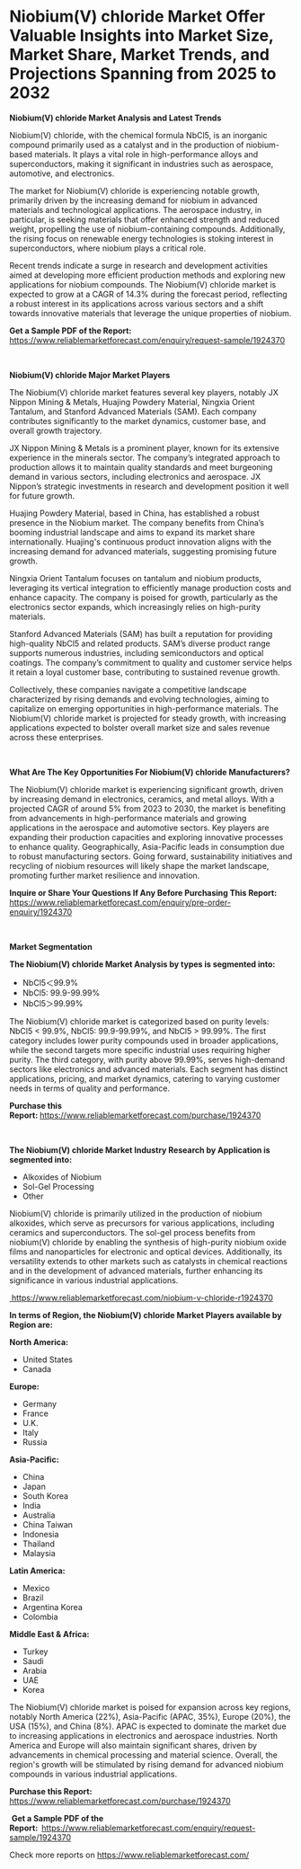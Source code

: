 <p><h1>Niobium(V) chloride Market Offer Valuable Insights into Market Size, Market Share, Market Trends, and Projections Spanning from 2025 to 2032</h1></p><p><strong>Niobium(V) chloride Market Analysis and Latest Trends</strong></p>
<p><p>Niobium(V) chloride, with the chemical formula NbCl5, is an inorganic compound primarily used as a catalyst and in the production of niobium-based materials. It plays a vital role in high-performance alloys and superconductors, making it significant in industries such as aerospace, automotive, and electronics.</p><p>The market for Niobium(V) chloride is experiencing notable growth, primarily driven by the increasing demand for niobium in advanced materials and technological applications. The aerospace industry, in particular, is seeking materials that offer enhanced strength and reduced weight, propelling the use of niobium-containing compounds. Additionally, the rising focus on renewable energy technologies is stoking interest in superconductors, where niobium plays a critical role.</p><p>Recent trends indicate a surge in research and development activities aimed at developing more efficient production methods and exploring new applications for niobium compounds. The Niobium(V) chloride market is expected to grow at a CAGR of 14.3% during the forecast period, reflecting a robust interest in its applications across various sectors and a shift towards innovative materials that leverage the unique properties of niobium.</p></p>
<p><strong>Get a Sample PDF of the Report:&nbsp;</strong> <a href="https://www.reliablemarketforecast.com/enquiry/request-sample/1924370?utm_campaign=2753&utm_medium=2&utm_source=Github&utm_content=ia&utm_term=28032025&utm_id=niobiumv-chloride">https://www.reliablemarketforecast.com/enquiry/request-sample/1924370</a></p>
<p>&nbsp;</p>
<p><strong>Niobium(V) chloride Major Market Players</strong></p>
<p><p>The Niobium(V) chloride market features several key players, notably JX Nippon Mining & Metals, Huajing Powdery Material, Ningxia Orient Tantalum, and Stanford Advanced Materials (SAM). Each company contributes significantly to the market dynamics, customer base, and overall growth trajectory.</p><p>JX Nippon Mining & Metals is a prominent player, known for its extensive experience in the minerals sector. The company’s integrated approach to production allows it to maintain quality standards and meet burgeoning demand in various sectors, including electronics and aerospace. JX Nippon’s strategic investments in research and development position it well for future growth.</p><p>Huajing Powdery Material, based in China, has established a robust presence in the Niobium market. The company benefits from China’s booming industrial landscape and aims to expand its market share internationally. Huajing's continuous product innovation aligns with the increasing demand for advanced materials, suggesting promising future growth.</p><p>Ningxia Orient Tantalum focuses on tantalum and niobium products, leveraging its vertical integration to efficiently manage production costs and enhance capacity. The company is poised for growth, particularly as the electronics sector expands, which increasingly relies on high-purity materials.</p><p>Stanford Advanced Materials (SAM) has built a reputation for providing high-quality NbCl5 and related products. SAM’s diverse product range supports numerous industries, including semiconductors and optical coatings. The company’s commitment to quality and customer service helps it retain a loyal customer base, contributing to sustained revenue growth.</p><p>Collectively, these companies navigate a competitive landscape characterized by rising demands and evolving technologies, aiming to capitalize on emerging opportunities in high-performance materials. The Niobium(V) chloride market is projected for steady growth, with increasing applications expected to bolster overall market size and sales revenue across these enterprises.</p></p>
<p>&nbsp;</p>
<p><strong>What Are The Key Opportunities For Niobium(V) chloride Manufacturers?</strong></p>
<p><p>The Niobium(V) chloride market is experiencing significant growth, driven by increasing demand in electronics, ceramics, and metal alloys. With a projected CAGR of around 5% from 2023 to 2030, the market is benefiting from advancements in high-performance materials and growing applications in the aerospace and automotive sectors. Key players are expanding their production capacities and exploring innovative processes to enhance quality. Geographically, Asia-Pacific leads in consumption due to robust manufacturing sectors. Going forward, sustainability initiatives and recycling of niobium resources will likely shape the market landscape, promoting further market resilience and innovation.</p></p>
<p><strong>Inquire or Share Your Questions If Any Before Purchasing This Report:</strong> <a href="https://www.reliablemarketforecast.com/enquiry/pre-order-enquiry/1924370?utm_campaign=2753&utm_medium=2&utm_source=Github&utm_content=ia&utm_term=28032025&utm_id=niobiumv-chloride">https://www.reliablemarketforecast.com/enquiry/pre-order-enquiry/1924370</a></p>
<p>&nbsp;</p>
<p><strong>Market Segmentation</strong></p>
<p><strong>The Niobium(V) chloride Market Analysis by types is segmented into:</strong></p>
<p><ul><li>NbCl5＜99.9%</li><li>NbCl5: 99.9-99.99%</li><li>NbCl5＞99.99%</li></ul></p>
<p><p>The Niobium(V) chloride market is categorized based on purity levels: NbCl5 < 99.9%, NbCl5: 99.9-99.99%, and NbCl5 > 99.99%. The first category includes lower purity compounds used in broader applications, while the second targets more specific industrial uses requiring higher purity. The third category, with purity above 99.99%, serves high-demand sectors like electronics and advanced materials. Each segment has distinct applications, pricing, and market dynamics, catering to varying customer needs in terms of quality and performance.</p></p>
<p><strong>Purchase this Report:&nbsp;</strong><a href="https://www.reliablemarketforecast.com/purchase/1924370?utm_campaign=2753&utm_medium=2&utm_source=Github&utm_content=ia&utm_term=28032025&utm_id=niobiumv-chloride">https://www.reliablemarketforecast.com/purchase/1924370</a></p>
<p>&nbsp;</p>
<p><strong>The Niobium(V) chloride Market Industry Research by Application is segmented into:</strong></p>
<p><ul><li>Alkoxides of Niobium</li><li>Sol-Gel Processing</li><li>Other</li></ul></p>
<p><p>Niobium(V) chloride is primarily utilized in the production of niobium alkoxides, which serve as precursors for various applications, including ceramics and superconductors. The sol-gel process benefits from niobium(V) chloride by enabling the synthesis of high-purity niobium oxide films and nanoparticles for electronic and optical devices. Additionally, its versatility extends to other markets such as catalysts in chemical reactions and in the development of advanced materials, further enhancing its significance in various industrial applications.</p></p>
<p><a href="https://www.reliablemarketforecast.com/niobium-v-chloride-r1924370?utm_campaign=2753&utm_medium=2&utm_source=Github&utm_content=ia&utm_term=28032025&utm_id=niobiumv-chloride">&nbsp;https://www.reliablemarketforecast.com/niobium-v-chloride-r1924370</a></p>
<p><strong>In terms of Region, the Niobium(V) chloride Market Players available by Region are:</strong></p>
<p>
    <p> <strong> North America: </strong>
        <ul>
            <li>United States</li>
            <li>Canada</li>
        </ul>
        </p> 
    <p> <strong> Europe: </strong>
        <ul>
            <li>Germany</li>
            <li>France</li>
            <li>U.K.</li>
            <li>Italy</li>
            <li>Russia</li>
        </ul>
        </p> 
    <p> <strong> Asia-Pacific: </strong>
        <ul>
            <li>China</li>
            <li>Japan</li>
            <li>South Korea</li>
            <li>India</li>
            <li>Australia</li>
            <li>China Taiwan</li>
            <li>Indonesia</li>
            <li>Thailand</li>
            <li>Malaysia</li>
        </ul>
        </p> 
    <p> <strong> Latin America: </strong>
        <ul>
            <li>Mexico</li>
            <li>Brazil</li>
            <li>Argentina Korea</li>
            <li>Colombia</li>
        </ul>
        </p> 
    <p> <strong> Middle East & Africa: </strong>
        <ul>
            <li>Turkey</li>
            <li>Saudi</li>
            <li>Arabia</li>
            <li>UAE</li>
            <li>Korea</li>
        </ul>
    </p>
    </p>
<p><p>The Niobium(V) chloride market is poised for expansion across key regions, notably North America (22%), Asia-Pacific (APAC, 35%), Europe (20%), the USA (15%), and China (8%). APAC is expected to dominate the market due to increasing applications in electronics and aerospace industries. North America and Europe will also maintain significant shares, driven by advancements in chemical processing and material science. Overall, the region's growth will be stimulated by rising demand for advanced niobium compounds in various industrial applications.</p></p>
<p><strong>Purchase this Report: </strong><a href="https://www.reliablemarketforecast.com/purchase/1924370?utm_campaign=2753&utm_medium=2&utm_source=Github&utm_content=ia&utm_term=28032025&utm_id=niobiumv-chloride">https://www.reliablemarketforecast.com/purchase/1924370</a></p>
<p>&nbsp;<strong>Get a Sample PDF of the Report:&nbsp;&nbsp;</strong><a href="https://www.reliablemarketforecast.com/enquiry/request-sample/1924370?utm_campaign=2753&utm_medium=2&utm_source=Github&utm_content=ia&utm_term=28032025&utm_id=niobiumv-chloride">https://www.reliablemarketforecast.com/enquiry/request-sample/1924370</a></p>
<p><strong></strong></p>
<p>Check more reports on <a href="https://www.reliablemarketforecast.com/?utm_campaign=2753&utm_medium=2&utm_source=Github&utm_content=ia&utm_term=28032025&utm_id=niobiumv-chloride">https://www.reliablemarketforecast.com/</a></p>